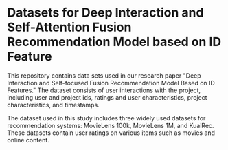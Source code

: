 Datasets for Deep Interaction and Self-Attention Fusion Recommendation Model based on ID Feature 
===
This repository contains data sets used in our research paper "Deep Interaction and Self-focused Fusion Recommendation Model Based on ID Features." The dataset consists of user interactions with the project, including user and project ids, ratings and user characteristics, project characteristics, and timestamps.

The dataset used in this study includes three widely used datasets for recommendation systems: MovieLens 100k, MovieLens 1M, and KuaiRec. These datasets contain user ratings on various items such as movies and online content.
